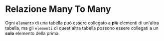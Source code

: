 # Relazione Many To Many
Ogni `elemento` di una tabella può essere collegato a **più** elementi di un'altra tabella, ma gli `elementi` di quest'altra tabella possono essere collegati a un **solo** elemento della prima.


    
